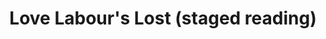 ---
layout: production
title: Love Labour's Lost (staged reading)
dates: January 29, 2011
location: Titzal Café
director: Ben Aldred
director_bio_url: http://accidentalshakespeare.com/company/ben_aldred

cast:
- actor: Julia Kessler
  role: Princess
  actor_bio_url: http://accidentalshakespeare.com/about/company/julia_kessler
- actor: Jared McDaris
  role: Don Armando
  actor_bio_url: http://accidentalshakespeare.com/about/company/jared_mcdaris
- actor: Kelly Lynn Hogan
  role: Maria
  actor_bio_url: http://accidentalshakespeare.com/about/company/kelly_lynn_hogan
- actor: Kate Suffern
  role: Rosaline
  actor_bio_url: http://accidentalshakespeare.com/about/company/kate_suffern
- actor: Kristie Forsch
  role: Jacquenetta
  actor_bio_url: http://accidentalshakespeare.com/about/company/kristie_forsch
- actor: Lane Flores
  role: Moth/Boyet
  actor_bio_url: http://accidentalshakespeare.com/about/company/lane_flores
- actor: Richard Alpert
  role: Holofernes
  actor_bio_url: http://accidentalshakespeare.com/about/company/richard_alpert
- actor: Ryan Simmons
  role: George Seacoa
  actor_bio_url: http://accidentalshakespeare.com/about/company/ryan_simmons
- actor: Eli Branson
  role: Berown
  actor_bio_url: http://accidentalshakespeare.com/about/company/eli_branson
- actor: Gary Henderson
  role: Longaville
  actor_bio_url: http://accidentalshakespeare.com/about/company/gary_henderson
- actor: Greg Pragel
  role: Costard
  actor_bio_url: http://accidentalshakespeare.com/about/company/greg_pragel

---